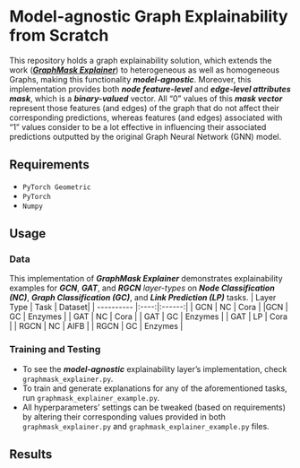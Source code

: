 # Model-agnostic Graph Explainability from Scratch

This repository holds a graph explainability solution, which extends the work ([***GraphMask Explainer***](https://arxiv.org/pdf/2010.00577.pdf)) to heterogeneous as well as homogeneous Graphs, making this functionality ***model-agnostic***. Moreover, this implementation provides both ***node feature-level*** and ***edge-level attributes mask***, which is a ***binary-valued*** vector. All “0” values of this ***mask vector*** represent those features (and edges) of the graph that do not affect their corresponding predictions, whereas features (and edges) associated with “1” values consider to be a lot effective in influencing their associated predictions outputted by the original Graph Neural Network (GNN) model.
## Requirements
-	`PyTorch Geometric`
-	`PyTorch`
-	`Numpy`
## Usage
### Data
This implementation of ***GraphMask Explainer*** demonstrates explainability examples for ***GCN***, ***GAT***, and ***RGCN*** *layer-types* on ***Node Classification (NC)***, ***Graph Classification (GC)***, and ***Link Prediction (LP)*** tasks.
| Layer Type | Task | Dataset|
| ---------- |:----:|:------:|
| GCN | NC | Cora |
|GCN | GC | Enzymes |
| GAT | NC | Cora |
| GAT | GC | Enzymes |
| GAT | LP | Cora |
| RGCN | NC | AIFB |
| RGCN | GC | Enzymes |
### Training and Testing
-	To see the ***model-agnostic*** explainability layer’s implementation, check `graphmask_explainer.py`.
-	To train and generate explanations for any of the aforementioned tasks, run `graphmask_explainer_example.py`.
-	All hyperparameters’ settings can be tweaked (based on requirements) by altering their corresponding values provided in both `graphmask_explainer.py` and `graphmask_explainer_example.py` files.
## Results

